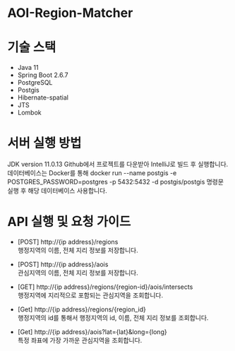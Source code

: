# AOI-Region-Matcher

# 기술 스택
- Java 11
- Spring Boot 2.6.7
- PostgreSQL
- Postgis
- Hibernate-spatial
- JTS
- Lombok

# 서버 실행 방법
JDK version 11.0.13
Github에서 프로젝트를 다운받아 IntelliJ로 빌드 후 실행합니다.
데이터베이스는 Docker를 통해
docker run --name postgis -e POSTGRES_PASSWORD=postgres -p 5432:5432 -d postgis/postgis
명령문 실행 후 해당 데이터베이스 사용합니다.

# API 실행 및 요청 가이드

- [POST] http://{ip address}/regions  
행정지역의 이름, 전체 지리 정보를 저장합니다.

- [POST] http://{ip address}/aois  
관심지역의 이름, 전체 지리 정보를 저장합니다.

- [GET] http://{ip address}/regions/{region-id}/aois/intersects  
행정지역에 지리적으로 포함되는 관심지역을 조회합니다.

- [Get] http://{ip address}/regions/{region_id}  
행정지역의 id를 통해서 행정지역의 id, 이름, 전체 지리 정보를 조회합니다.

- [Get] http://{ip address}/aois?lat={lat}&long={long}  
특정 좌표에 가장 가까운 관심지역을 조회합니다.
